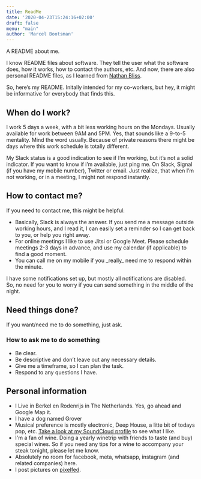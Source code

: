 ```yaml
---
title: ReadMe
date: '2020-04-23T15:24:16+02:00'
draft: false
menu: "main"
author: 'Marcel Bootsman'
---
```

A README about me.

I know README files about software. They tell the user what the software does, how it works, how to contact the authors, etc. And now, there are also personal README files, as I learned from [Nathan Bliss](https://twitter.com/nathan_bliss).

So, here’s my README. Initally intended for my co-workers, but hey, it might be informative for everybody that finds this.

When do I work? 
-----------------

I work 5 days a week, with a bit less working hours on the Mondays. Usually available for work between 9AM and 5PM. Yes, that sounds like a 9-to-5 mentality. Mind the word usually. Because of private reasons there might be days where this work schedule is totally different.

My Slack status is a good indication to see if I’m working, but it’s not a solid indicator. If you want to know if i’m available, just ping me. On Slack, Signal (if you have my mobile number), Twitter or email. Just realize, that when I’m not working, or in a meeting, I might not respond instantly.

How to contact me? 
--------------------

If you need to contact me, this might be helpful:

- Basically, Slack is always the answer. If you send me a message outside working hours, and I read it, I can easily set a reminder so I can get back to you, or help you right away.
- For online meetings I like to use Jitsi or Google Meet. Please schedule meetings 2-3 days in advance, and use my calendar (if applicable) to find a good moment.
- You can call me on my mobile if you \_really\_ need me to respond within the minute.

I have some notifications set up, but mostly all notifications are disabled. So, no need for you to worry if you can send something in the middle of the night.

Need things done? 
-------------------

If you want/need me to do something, just ask.

### How to ask me to do something

- Be clear.
- Be descriptive and don’t leave out any necessary details.
- Give me a timeframe, so I can plan the task.
- Respond to any questions I have.

Personal information 
----------------------

- I Live in Berkel en Rodenrijs in The Netherlands. Yes, go ahead and Google Map it.
- I have a dog named Grover
- Musical preference is mostly electronic, Deep House, a litte bit of todays pop, etc. [Take a look at my SoundCloud profile](https://soundcloud.com/marcel-bootsman) to see what I like.
- I'm a fan of wine. Doing a yearly winetrip with friends to taste (and buy) special wines. So if you need any tips for a wine to accompany your steak tonight, please let me know.
- Absolutely no room for facebook, meta, whatsapp, instagram (and related companies) here.
- I post pictures on [pixelfed](https://pixelfed.social/mbootsman/).
